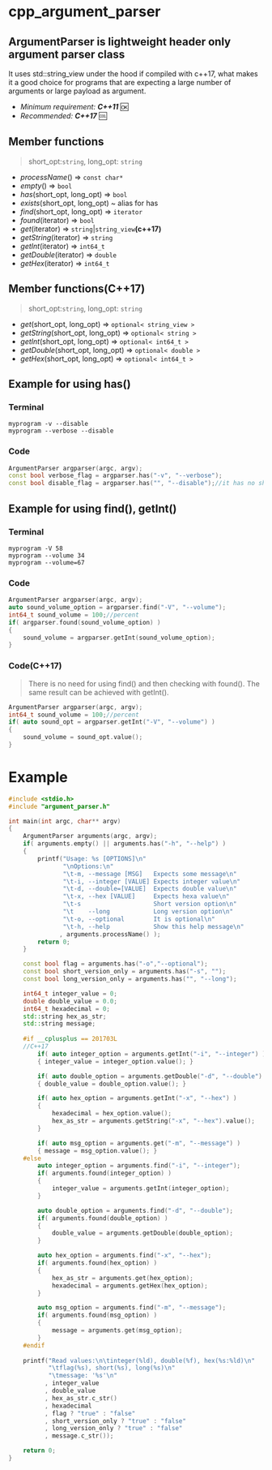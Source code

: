 # cpp_argument_parser
## ArgumentParser is lightweight header only argument parser class
It uses std::string_view under the hood if compiled with c++17, what makes it a good choice for programs that are expecting a large number of arguments or large payload as argument.
- *Minimum requirement: **C++11*** :ok:
- *Recommended: **C++17*** :cool:

## Member functions
> short_opt:```string```, long_opt: ```string```
* *processName*() => ```const char*```
* *empty*() => ```bool```
* *has*(short_opt, long_opt) => ```bool```
* *exists*(short_opt, long_opt) ~ alias for has
* *find*(short_opt, long_opt) => ```iterator```
* *found*(iterator) => ```bool```
* *get*(iterator) => ```string```|```string_view```**(c++17)**
* *getString*(iterator) => ```string```
* *getInt*(iterator) => ```int64_t```
* *getDouble*(iterator) => ```double```
* *getHex*(iterator) => ```int64_t```
## Member functions(C++17)
> short_opt:```string```, long_opt: ```string```
* *get*(short_opt, long_opt) => ```optional< string_view >```
* *getString*(short_opt, long_opt) => ```optional< string >```
* *getInt*(short_opt, long_opt) => ```optional< int64_t >```
* *getDouble*(short_opt, long_opt) => ```optional< double >```
* *getHex*(short_opt, long_opt) => ```optional< int64_t >```

## Example for using has()
### Terminal 
    
    myprogram -v --disable 
    myprogram --verbose --disable
    
### Code

```c++
ArgumentParser argparser(argc, argv);
const bool verbose_flag = argparser.has("-v", "--verbose");
const bool disable_flag = argparser.has("", "--disable");//it has no short version
```
    
## Example for using find(), getInt()
### Terminal

    myprogram -V 58
    myprogram --volume 34
    myprogram --volume=67

### Code
```c++
ArgumentParser argparser(argc, argv);
auto sound_volume_option = argparser.find("-V", "--volume");
int64_t sound_volume = 100;//percent
if( argparser.found(sound_volume_option) )
{ 
    sound_volume = argparser.getInt(sound_volume_option); 
}
```

### Code(C++17)
> There is no need for using find() and then checking with found(). The same result can be achieved with getInt().
```c++
ArgumentParser argparser(argc, argv);
int64_t sound_volume = 100;//percent
if( auto sound_opt = argparser.getInt("-V", "--volume") )
{ 
    sound_volume = sound_opt.value();
}
```

# Example

```c++
#include <stdio.h>
#include "argument_parser.h"

int main(int argc, char** argv)
{
    ArgumentParser arguments(argc, argv);
    if( arguments.empty() || arguments.has("-h", "--help") )
    {
        printf("Usage: %s [OPTIONS]\n"
               "\nOptions:\n"
               "\t-m, --message [MSG]   Expects some message\n"
               "\t-i, --integer [VALUE] Expects integer value\n"
               "\t-d, --double=[VALUE]  Expects double value\n"
               "\t-x, --hex [VALUE]     Expects hexa value\n"
               "\t-s                    Short version option\n"
               "\t    --long            Long version option\n"
               "\t-o, --optional        It is optional\n"
               "\t-h, --help            Show this help message\n"
              , arguments.processName() );
        return 0;
    }

    const bool flag = arguments.has("-o","--optional");
    const bool short_version_only = arguments.has("-s", "");
    const bool long_version_only = arguments.has("", "--long");

    int64_t integer_value = 0;
    double double_value = 0.0;
    int64_t hexadecimal = 0;
    std::string hex_as_str;
    std::string message;
    
    #if __cplusplus == 201703L
    //C++17
        if( auto integer_option = arguments.getInt("-i", "--integer") )
        { integer_value = integer_option.value(); }

        if( auto double_option = arguments.getDouble("-d", "--double") )
        { double_value = double_option.value(); }

        if( auto hex_option = arguments.getInt("-x", "--hex") )
        { 
            hexadecimal = hex_option.value();
            hex_as_str = arguments.getString("-x", "--hex").value();
        }

        if( auto msg_option = arguments.get("-m", "--message") )
        { message = msg_option.value(); }
    #else
        auto integer_option = arguments.find("-i", "--integer");
        if( arguments.found(integer_option) )
        {
            integer_value = arguments.getInt(integer_option);
        }

        auto double_option = arguments.find("-d", "--double");
        if( arguments.found(double_option) )
        {
            double_value = arguments.getDouble(double_option);
        }

        auto hex_option = arguments.find("-x", "--hex");
        if( arguments.found(hex_option) )
        {
            hex_as_str = arguments.get(hex_option);
            hexadecimal = arguments.getHex(hex_option);
        }

        auto msg_option = arguments.find("-m", "--message");
        if( arguments.found(msg_option) )
        {
            message = arguments.get(msg_option);
        }
    #endif
    
    printf("Read values:\n\tinteger(%ld), double(%f), hex(%s:%ld)\n"
           "\tflag(%s), short(%s), long(%s)\n"
           "\tmessage: '%s'\n"
          , integer_value
          , double_value
          , hex_as_str.c_str()
          , hexadecimal
          , flag ? "true" : "false"
          , short_version_only ? "true" : "false"
          , long_version_only ? "true" : "false"
          , message.c_str());

    return 0;
}
```
 
